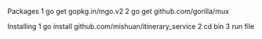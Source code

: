 Packages
1 go get gopkg.in/mgo.v2
2 go get github.com/gorilla/mux

Installing
1 go install github.com/mishuan/itinerary_service
2 cd bin
3 run file
